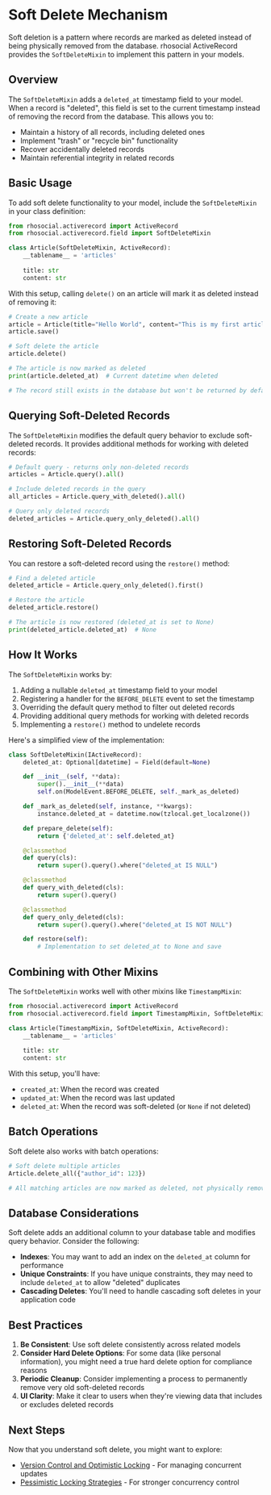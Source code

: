 # Soft Delete Mechanism

Soft deletion is a pattern where records are marked as deleted instead of being physically removed from the database. rhosocial ActiveRecord provides the `SoftDeleteMixin` to implement this pattern in your models.

## Overview

The `SoftDeleteMixin` adds a `deleted_at` timestamp field to your model. When a record is "deleted", this field is set to the current timestamp instead of removing the record from the database. This allows you to:

- Maintain a history of all records, including deleted ones
- Implement "trash" or "recycle bin" functionality
- Recover accidentally deleted records
- Maintain referential integrity in related records

## Basic Usage

To add soft delete functionality to your model, include the `SoftDeleteMixin` in your class definition:

```python
from rhosocial.activerecord import ActiveRecord
from rhosocial.activerecord.field import SoftDeleteMixin

class Article(SoftDeleteMixin, ActiveRecord):
    __tablename__ = 'articles'
    
    title: str
    content: str
```

With this setup, calling `delete()` on an article will mark it as deleted instead of removing it:

```python
# Create a new article
article = Article(title="Hello World", content="This is my first article")
article.save()

# Soft delete the article
article.delete()

# The article is now marked as deleted
print(article.deleted_at)  # Current datetime when deleted

# The record still exists in the database but won't be returned by default queries
```

## Querying Soft-Deleted Records

The `SoftDeleteMixin` modifies the default query behavior to exclude soft-deleted records. It provides additional methods for working with deleted records:

```python
# Default query - returns only non-deleted records
articles = Article.query().all()

# Include deleted records in the query
all_articles = Article.query_with_deleted().all()

# Query only deleted records
deleted_articles = Article.query_only_deleted().all()
```

## Restoring Soft-Deleted Records

You can restore a soft-deleted record using the `restore()` method:

```python
# Find a deleted article
deleted_article = Article.query_only_deleted().first()

# Restore the article
deleted_article.restore()

# The article is now restored (deleted_at is set to None)
print(deleted_article.deleted_at)  # None
```

## How It Works

The `SoftDeleteMixin` works by:

1. Adding a nullable `deleted_at` timestamp field to your model
2. Registering a handler for the `BEFORE_DELETE` event to set the timestamp
3. Overriding the default query method to filter out deleted records
4. Providing additional query methods for working with deleted records
5. Implementing a `restore()` method to undelete records

Here's a simplified view of the implementation:

```python
class SoftDeleteMixin(IActiveRecord):
    deleted_at: Optional[datetime] = Field(default=None)

    def __init__(self, **data):
        super().__init__(**data)
        self.on(ModelEvent.BEFORE_DELETE, self._mark_as_deleted)

    def _mark_as_deleted(self, instance, **kwargs):
        instance.deleted_at = datetime.now(tzlocal.get_localzone())

    def prepare_delete(self):
        return {'deleted_at': self.deleted_at}

    @classmethod
    def query(cls):
        return super().query().where("deleted_at IS NULL")

    @classmethod
    def query_with_deleted(cls):
        return super().query()

    @classmethod
    def query_only_deleted(cls):
        return super().query().where("deleted_at IS NOT NULL")

    def restore(self):
        # Implementation to set deleted_at to None and save
```

## Combining with Other Mixins

The `SoftDeleteMixin` works well with other mixins like `TimestampMixin`:

```python
from rhosocial.activerecord import ActiveRecord
from rhosocial.activerecord.field import TimestampMixin, SoftDeleteMixin

class Article(TimestampMixin, SoftDeleteMixin, ActiveRecord):
    __tablename__ = 'articles'
    
    title: str
    content: str
```

With this setup, you'll have:
- `created_at`: When the record was created
- `updated_at`: When the record was last updated
- `deleted_at`: When the record was soft-deleted (or `None` if not deleted)

## Batch Operations

Soft delete also works with batch operations:

```python
# Soft delete multiple articles
Article.delete_all({"author_id": 123})

# All matching articles are now marked as deleted, not physically removed
```

## Database Considerations

Soft delete adds an additional column to your database table and modifies query behavior. Consider the following:

- **Indexes**: You may want to add an index on the `deleted_at` column for performance
- **Unique Constraints**: If you have unique constraints, they may need to include `deleted_at` to allow "deleted" duplicates
- **Cascading Deletes**: You'll need to handle cascading soft deletes in your application code

## Best Practices

1. **Be Consistent**: Use soft delete consistently across related models
2. **Consider Hard Delete Options**: For some data (like personal information), you might need a true hard delete option for compliance reasons
3. **Periodic Cleanup**: Consider implementing a process to permanently remove very old soft-deleted records
4. **UI Clarity**: Make it clear to users when they're viewing data that includes or excludes deleted records

## Next Steps

Now that you understand soft delete, you might want to explore:

- [Version Control and Optimistic Locking](version_control_and_optimistic_locking.md) - For managing concurrent updates
- [Pessimistic Locking Strategies](pessimistic_locking_strategies.md) - For stronger concurrency control